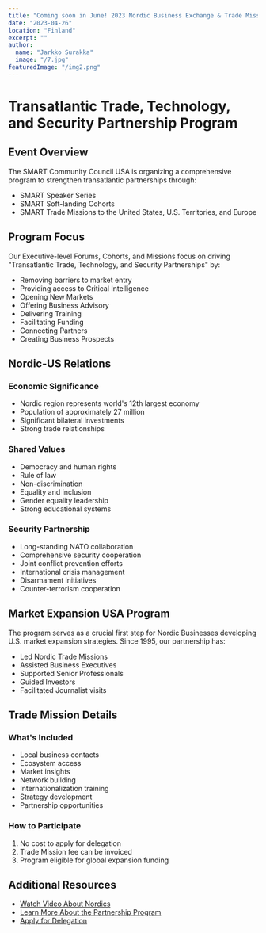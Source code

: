 ```yaml
---
title: "Coming soon in June! 2023 Nordic Business Exchange & Trade Mission from U.S. to Finland"
date: "2023-04-26"
location: "Finland"
excerpt: ""
author:
  name: "Jarkko Surakka"
  image: "/7.jpg"
featuredImage: "/img2.png"
---
```


# Transatlantic Trade, Technology, and Security Partnership Program

## Event Overview
The SMART Community Council USA is organizing a comprehensive program to strengthen transatlantic partnerships through:
- SMART Speaker Series
- SMART Soft-landing Cohorts
- SMART Trade Missions to the United States, U.S. Territories, and Europe

## Program Focus
Our Executive-level Forums, Cohorts, and Missions focus on driving "Transatlantic Trade, Technology, and Security Partnerships" by:
- Removing barriers to market entry
- Providing access to Critical Intelligence
- Opening New Markets
- Offering Business Advisory
- Delivering Training
- Facilitating Funding
- Connecting Partners
- Creating Business Prospects

## Nordic-US Relations

### Economic Significance
- Nordic region represents world's 12th largest economy
- Population of approximately 27 million
- Significant bilateral investments
- Strong trade relationships

### Shared Values
- Democracy and human rights
- Rule of law
- Non-discrimination
- Equality and inclusion
- Gender equality leadership
- Strong educational systems

### Security Partnership
- Long-standing NATO collaboration
- Comprehensive security cooperation
- Joint conflict prevention efforts
- International crisis management
- Disarmament initiatives
- Counter-terrorism cooperation

## Market Expansion USA Program
The program serves as a crucial first step for Nordic Businesses developing U.S. market expansion strategies. Since 1995, our partnership has:
- Led Nordic Trade Missions
- Assisted Business Executives
- Supported Senior Professionals
- Guided Investors
- Facilitated Journalist visits

## Trade Mission Details

### What's Included
- Local business contacts
- Ecosystem access
- Market insights
- Network building
- Internationalization training
- Strategy development
- Partnership opportunities

### How to Participate
1. No cost to apply for delegation
2. Trade Mission fee can be invoiced
3. Program eligible for global expansion funding

## Additional Resources
- [Watch Video About Nordics](https://youtu.be/aeme-ka5mEA)
- [Learn More About the Partnership Program](https://smartcommunityexchange.com/programs-3/transatlantic-trade-technology-and-security-partnership-program/)
- [Apply for Delegation](https://docs.google.com/forms/d/e/1FAIpQLSfHjGetpjPsV1GiRixdHwxksdng84E0U3gKnOrXQPW5cQ2KIw/viewform)
